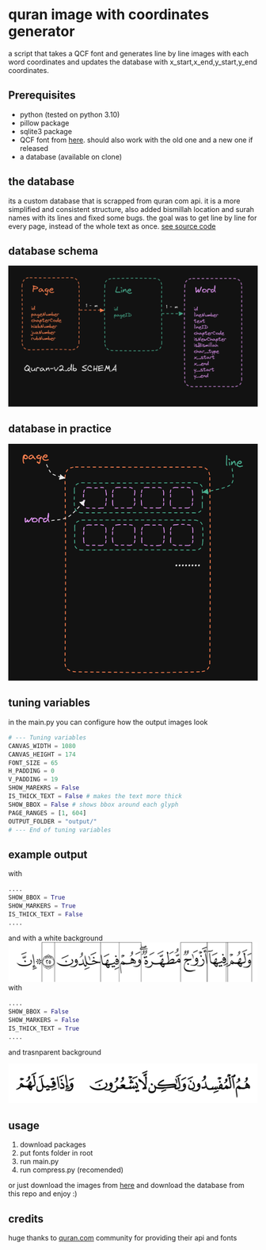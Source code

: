 # quran image with coordinates generator

a script that takes a QCF font and generates line by line images with each word coordinates and updates the database with x_start,x_end,y_start,y_end coordinates.

## Prerequisites

- python (tested on python 3.10)
- pillow package
- sqlite3 package
- QCF font from [here](https://github.com/quran/quran.com-frontend-next/tree/master/public/fonts/quran/hafs/v2/ttf). should also work with the old one and a new one if released
- a database (available on clone)

## the database

its a custom database that is scrapped from quran com api. it is a more simplified and consistent structure, also added bismillah location and surah names with its lines and fixed some bugs.
the goal was to get line by line for every page, instead of the whole text as once. [see source code](https://github.com/fai9al7dad/quran-starter-api/tree/Main/src/utils)

## database schema

![database schema](/images/readme/quran_schema.png "database schema")

## database in practice

![database in practice](/images/readme/database_in_practice.png "database in practice")

## tuning variables

in the main.py you can configure how the output images look

```python
# --- Tuning variables
CANVAS_WIDTH = 1080
CANVAS_HEIGHT = 174
FONT_SIZE = 65
H_PADDING = 0
V_PADDING = 19
SHOW_MAREKRS = False
IS_THICK_TEXT = False # makes the text more thick
SHOW_BBOX = False # shows bbox around each glyph
PAGE_RANGES = [1, 604]
OUTPUT_FOLDER = "output/"
# --- End of tuning variables
```

## example output

with

```python
....
SHOW_BBOX = True
SHOW_MARKERS = True
IS_THICK_TEXT = False
....
```

and with a white background
![output example 1](/images/readme/output.png "output example 1")
with

```python
....
SHOW_BBOX = False
SHOW_MARKERS = False
IS_THICK_TEXT = True
....
```

and trasnparent background

![output example 2](/images/readme/output_2.png "output example 2")

## usage

1. download packages
2. put fonts folder in root
3. run main.py
4. run compress.py (recomended)

or just download the images from [here](https://drive.google.com/drive/folders/1EGmE-mihzC7pLilGA6_NCvdJQb2sXiiS?usp=share_link) and download the database from this repo and enjoy :)

## credits

huge thanks to [quran.com](https://github.com/quran) community for providing their api and fonts
